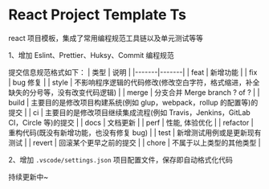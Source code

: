 # React Project Template Ts

react 项目模板，集成了常用编程规范工具链以及单元测试等等

1、增加 Eslint、Prettier、Huksy、Commit 编程规范

提交信息规范格式如下：
| 类型 | 说明 |
|-------|-------|
| feat | 新增功能 |
| fix | bug 修复 |
| style | 不影响程序逻辑的代码修改(修改空白字符，格式缩进，补全缺失的分号等，没有改变代码逻辑) |
| merge | 分支合并 Merge branch ? of ? |
| build | 主要目的是修改项目构建系统(例如 glup，webpack，rollup 的配置等)的提交 |
| ci | 主要目的是修改项目继续集成流程(例如 Travis，Jenkins，GitLab CI，Circle 等)的提交 |
| docs | 文档更新 |
| perf | 性能, 体验优化 |
| refactor | 重构代码(既没有新增功能，也没有修复 bug) |
| test | 新增测试用例或是更新现有测试 |
| revert | 回滚某个更早之前的提交 |
| chore | 不属于以上类型的其他类型 |

2、增加 `.vscode/settings.json` 项目配置文件，保存即自动格式化代码

持续更新中~

